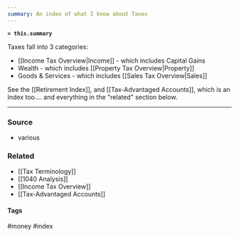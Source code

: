 ```yaml
---
summary: An index of what I know about Taxes
---
```

**`= this.summary`**

Taxes fall into 3 categories:
- [[Income Tax Overview|Income]] - which includes Capital Gains
- Wealth - which includes [[Property Tax Overview|Property]]
- Goods & Services - which includes [[Sales Tax Overview|Sales]]

See the [[Retirement Index]], and [[Tax-Advantaged Accounts]], which is an Index too.... and everything in the "related" section below.

---
### Source
- various

### Related
- [[Tax Terminology]]
- [[1040 Analysis]]
- [[Income Tax Overview]]
- [[Tax-Advantaged Accounts]]

#### Tags
#money #index 